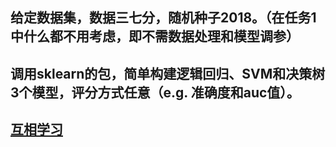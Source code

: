 ## 给定数据集，数据三七分，随机种子2018。（在任务1中什么都不用考虑，即不需数据处理和模型调参）       
## 调用sklearn的包，简单构建逻辑回归、SVM和决策树3个模型，评分方式任意（e.g. 准确度和auc值）。  

## [互相学习]( http://t.cn/EUqElmY)

